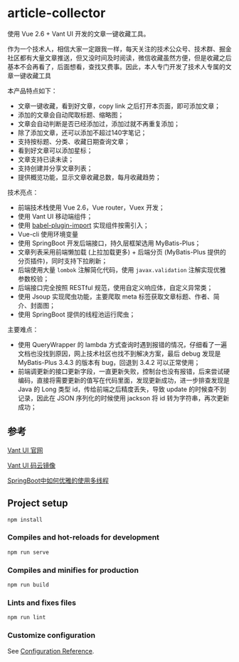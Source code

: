 # article-collector

使用 Vue 2.6 + Vant UI 开发的文章一键收藏工具。

作为一个技术人，相信大家一定跟我一样，每天关注的技术公众号、技术群、掘金社区都有大量文章推送，但又没时间及时阅读，微信收藏虽然方便，但是收藏之后基本不会再看了，后面想看，查找又费事。因此，本人专门开发了技术人专属的文章一键收藏工具

本产品特点如下：

- 文章一键收藏，看到好文章，copy link 之后打开本页面，即可添加文章；
- 添加的文章会自动爬取标题、缩略图；
- 文章会自动判断是否已经添加过，添加过就不再重复添加；
- 除了添加文章，还可以添加不超过140字笔记；
- 支持按标题、分类、收藏日期查询文章；
- 看到好文章可以添加星标；
- 文章支持已读未读；
- 支持创建并分享文章列表；
- 提供概览功能，显示文章收藏总数，每月收藏趋势；

技术亮点：

- 前端技术栈使用 Vue 2.6，Vue router，Vuex 开发；
- 使用 Vant UI 移动端组件；
- 使用 [babel-plugin-import](https://github.com/ant-design/babel-plugin-import) 实现组件按需引入；
- Vue-cli 使用环境变量
- 使用 SpringBoot 开发后端接口，持久层框架选用 MyBatis-Plus；
- 文章列表采用前端懒加载 (上拉加载更多) + 后端分页 (MyBatis-Plus 提供的分页插件)，同时支持下拉刷新；
- 后端使用大量 `lombok` 注解简化代码，使用 `javax.validation` 注解实现优雅参数校验；
- 后端接口完全按照 RESTful 规范，使用自定义响应体，自定义异常类；
- 使用 Jsoup 实现爬虫功能，主要爬取 meta 标签获取文章标题、作者、简介、封面图；
- 使用 SpringBoot 提供的线程池运行爬虫；

主要难点：

- 使用 QueryWrapper 的 lambda 方式查询时遇到报错的情况，仔细看了一遍文档也没找到原因，网上技术社区也找不到解决方案，最后 debug 发现是 MyBatis-Plus 3.4.3 的版本有 bug，回退到 3.4.2 可以正常使用；
- 前端调更新的接口更新字段，一直更新失败，控制台也没有报错，后来尝试硬编码，直接将需要更新的值写在代码里面，发现更新成功，进一步排查发现是 Java 的 Long 类型 id，传给前端之后精度丢失，导致 update 的时候查不到记录，因此在 JSON 序列化的时候使用 jackson 将 id 转为字符串，再次更新成功；



## 参考

[Vant UI 官网](https://youzan.github.io/vant/#/zh-CN/swipe-cell)

[Vant UI 码云镜像](https://vant-contrib.gitee.io/vant/#/zh-CN/)

[SpringBoot中如何优雅的使用多线程](https://zhuanlan.zhihu.com/p/134636915)



## Project setup

```
npm install
```

### Compiles and hot-reloads for development
```
npm run serve
```

### Compiles and minifies for production
```
npm run build
```

### Lints and fixes files
```
npm run lint
```

### Customize configuration
See [Configuration Reference](https://cli.vuejs.org/config/).
